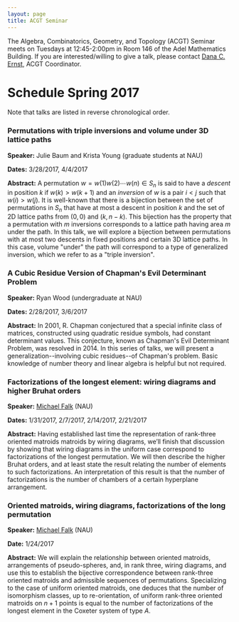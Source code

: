 ```yaml
---
layout: page
title: ACGT Seminar
---
```


The Algebra, Combinatorics, Geometry, and Topology (ACGT) Seminar meets on Tuesdays at 12:45-2:00pm in Room 146 of the Adel Mathematics Building. If you are interested/willing to give a talk, please contact [Dana C. Ernst](http://dcernst.github.io), ACGT Coordinator.

# Schedule Spring 2017 #

Note that talks are listed in reverse chronological order.

### Permutations with triple inversions and volume under 3D lattice paths ###

**Speaker:** Julie Baum and Krista Young (graduate students at NAU)

**Dates:** 3/28/2017, 4/4/2017

**Abstract:** A permutation $w=w(1)w(2)\cdots w(n)\in S_n$ is said to have a *descent* in position $k$ if $w(k)>w(k+1)$ and an *inversion* of $w$ is a pair $i<j$ such that $w(i)>w(j)$. It is well-known that there is a bijection between the set of permutations in $S_n$ that have at most a descent in position $k$ and the set of 2D lattice paths from $(0,0)$ and $(k,n-k)$. This bijection has the property that a permutation with $m$ inversions corresponds to a lattice path having area $m$ under the path. In this talk, we will explore a bijection between permutations with at most two descents in fixed positions and certain 3D lattice paths. In this case, volume "under" the path will correspond to a type of generalized inversion, which we refer to as a "triple inversion".

### A Cubic Residue Version of Chapman's Evil Determinant Problem ###

**Speaker:** Ryan Wood (undergraduate at NAU)

**Dates:** 2/28/2017, 3/6/2017

**Abstract:** In 2001, R. Chapman conjectured that a special infinite class of matrices, constructed using quadratic residue symbols, had constant determinant values. This conjecture, known as Chapman's Evil Determinant Problem, was resolved in 2014. In this series of talks, we will present a generalization--involving cubic residues--of Chapman's problem. Basic knowledge of number theory and linear algebra is helpful but not required.

### Factorizations of the longest element: wiring diagrams and higher Bruhat orders ###

**Speaker:** [Michael Falk](http://www.cefns.nau.edu/~falk/) (NAU)

**Dates:** 1/31/2017, 2/7/2017, 2/14/2017, 2/21/2017

**Abstract:** Having established last time the representation of rank-three oriented matroids matroids by wiring diagrams, we’ll finish that discussion by showing that wiring diagrams in the uniform case correspond to factorizations of the longest permutation. We will then describe the higher Bruhat orders, and at least state the result relating the number of elements to such factorizations. An interpretation of this result is that the number of factorizations is the number of chambers of a certain hyperplane arrangement.

### Oriented matroids, wiring diagrams, factorizations of the long permutation ###

**Speaker:** [Michael Falk](http://www.cefns.nau.edu/~falk/) (NAU)

**Date:** 1/24/2017

**Abstract:** We will explain the relationship between oriented matroids, arrangements of pseudo-spheres, and, in rank three, wiring diagrams, and use this to establish the bijective correspondence between rank-three oriented matroids and admissible sequences of permutations. Specializing to the case of uniform oriented matroids, one deduces that the number of isomorphism classes, up to re-orientation, of uniform rank-three oriented matroids on $n+1$ points is equal to the number of factorizations of the longest element in the Coxeter system of type $A$.
